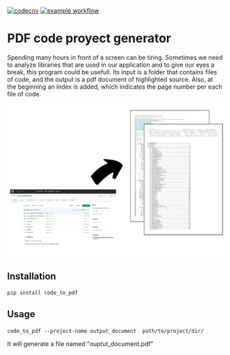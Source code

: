 [![codecov](https://codecov.io/gh/isidroas/code_to_pdf/branch/main/graph/badge.svg)](https://codecov.io/gh/isidroas/code_to_pdf)
[![example workflow](https://github.com/isidroas/code_to_pdf/actions/workflows/github-actions-test.yaml/badge.svg)](https://github.com/isidroas/code_to_pdf/actions/workflows/github-actions-test.yaml)


# PDF code proyect generator

Spending many hours in front of a screen can be tiring. Sometimes we need to analyze libraries that are used in our application and to give our eyes a break, this program could be usefull. Its input is a folder that contains files of code, and the output is a pdf document of highlighted source. Also, at the beginning an index is added, which indicates the page number per each file of code.

![Image conversion](conversion.svg)

## Installation
```bash
pip install code_to_pdf
```

## Usage
```
code_to_pdf --project-name output_document  path/to/project/dir/
```
It will generate a file named "ouptut_document.pdf"
